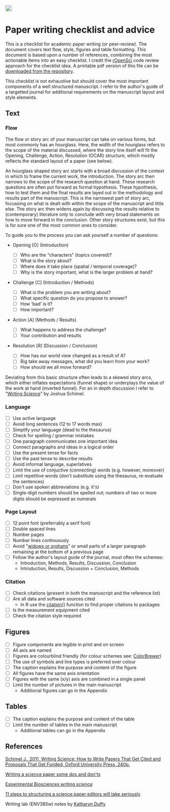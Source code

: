 <a href="https://www.buymeacoffee.com/H2wlgqCLO"><img src="https://www.buymeacoffee.com/assets/img/custom_images/orange_img.png" alt="Buy Me A Coffee" height="21px" ></a>

# Paper writing checklist and advice

This is a checklist for academic paper writing (or peer-review). The document covers text flow, style, figures and table formatting. This document is based upon a number of references, combining the most actionable items into an easy checklist. I credit the [rOpenSci](https://ropensci.org/) code review approach for the checklist idea. A printable pdf version of this file can be [downloaded from the repository](https://github.com/khufkens/paper_writing_checklist/raw/master/paper_writing_checklist.pdf).

This checklist is not exhaustive but should cover the most important components of a well structured manuscript. I refer to the author's guide of a targetted journal for additional requirements on the manuscript layout and style elements.

## Text

### Flow

The flow or story arc of your manuscript can take on various forms, but most commonly has an hourglass. Here, the width of the hourglass refers to the scope of the material discussed, where the story line itself will fit the Opening, Challenge, Action, Resolution (OCAR) structure, which mostly reflects the standard layout of a paper (see below).

An hourglass shaped story arc starts with a broad discussion of the context in which to frame the current work, the introduction. The story arc then narrows to the scope of the research question at hand. These research questions are often put forward as formal hypothesis. These hypothesis, how to test them and the final results are layed out in the methodology and results part of the manuscript. This is the narrowest part of story arc, focussing on what is dealt with within the scope of the manuscript and little else. The story arc then widens again by discussing the results relative to (contemporary) literature only to conclude with very broad statements on how to move forward in the conclusion. Other story structures exist, but this is for sure one of the most common ones to consider.

To guide you to the process you can ask yourself a number of questions:

- Opening [O] \(Introduction)
	- &#9744; Who are the "characters" (topics covered)?
	- &#9744; What is the story about?
	- &#9744; Where does it take place (spatial / temporal coverage)?
	- &#9744; Why is the story important, what is the larger problem at hand?              

- Challenge [C] \(Introduction / Methods)
	- &#9744; What is the problem you are writing about?
	- &#9744; What specific question do you propose to answer?
	- &#9744; How ‘bad’ is it?
	- &#9744; How important?

- Action [A] \(Methods / Results)
	- &#9744; What happens to address the challenge? 
	- &#9744; Your contribution and results

- Resolution [R] \(Discussion / Conclusion)
	- &#9744; How has our world view changed as a result of A? 
	- &#9744; Big take away messages, what did you learn from your work?
	- &#9744; How should we all move forward?

Deviating from this basic structure often leads to a skewed story arcs, which either inflates expectations (funnel shape) or underplays the value of the work at hand (inverted funnel). For an in depth discussion I refer to "[Writing Science](https://global.oup.com/academic/product/writing-science-9780199760237?cc=us&lang=en&)" by Joshua Schimel.

### Language

- &#9744; Use active language
- &#9744; Avoid long sentences (12 to 17 words max)
- &#9744; Simplify your language (dead to the thesaurus)
- &#9744; Check for spelling / grammar mistakes
- &#9744; One paragraph communicates one important idea
- &#9744; Connect paragraphs and ideas in a logical order
- &#9744; Use the present tense for facts
- &#9744; Use the past tense to describe results
- &#9744; Avoid informal language, superlatives
- &#9744; Limit the use of conjuctive (connecting) words (e.g. however, moreover)
- &#9744; Limit repetitive words (don't substitute using the thesaurus, re-evaluate the sentences)
- &#9744; Don't use spoken abbreviations (e.g. it's)
- &#9744; Single-digit numbers should be spelled out; numbers of two or more digits should be expressed as numerals

### Page Layout

- &#9744; 12 point font (preferrably a serif font)
- &#9744; Double spaced lines
- &#9744; Number pages
- &#9744; Number lines continuously
- &#9744; Avoid "[widows or orphans](https://en.wikipedia.org/wiki/Widow_(typesetting))" or small parts of a larger paragraph remaining at the bottom of a previous page
- &#9744; Follow the author's layout guide of the journal, most often the schemes:
	- Introduction, Methods, Results, Discussion, Conclusion
	- Introduction, Results, Discussion + Conclusion, Methods

### Citation

- &#9744; Check citations (present in both the manuscript and the reference list)
- &#9744; Are all data and software sources cited
	- In R use the [citation()](https://www.rdocumentation.org/packages/utils/versions/3.5.1/topics/citation) function to find proper citations to packages
- &#9744; Is the measurement equipment cited
- &#9744; Check the citation style required

## Figures

- &#9744; Figure components are legible in print and on screen
- &#9744; All axis are named
- &#9744; Figures are colourblind friendly (for colour schemes see: [ColorBrewer](http://colorbrewer2.org/)) 
- &#9744; The use of symbols and line types is preferred over colour
- &#9744; The caption explains the purpose and content of the figure
- &#9744; All figures have the same axis orientation
- &#9744; Figures with the same (x/y) axis are combined in a single panel
- &#9744; Limit the number of pictures in the main manuscript
	- Additional figures can go in the Appendix

## Tables

- &#9744; The caption explains the purpose and content of the table
- &#9744; Limit the number of tables in the main manuscript
	- Additional tables can go in the Appendix

## References

[Schimel J., 2011, Writing Science: How to Write Papers That Get Cited and Proposals That Get Funded, Oxford University Press, 240p.](https://global.oup.com/academic/product/writing-science-9780199760237?cc=us&lang=en&)

[Writing a science paper some dos and don'ts](https://www.elsevier.com/connect/writing-a-science-paper-some-dos-and-donts)

[Experimental Biosciences writing science](http://www.ruf.rice.edu/~bioslabs/tools/report/reportform.html)

[11 steps to structuring a science paper editors will take seriously](https://www.elsevier.com/connect/11-steps-to-structuring-a-science-paper-editors-will-take-seriously)

Writing lab (ENV385w) notes by [Katharyn Duffy](https://github.com/katharynduffy)